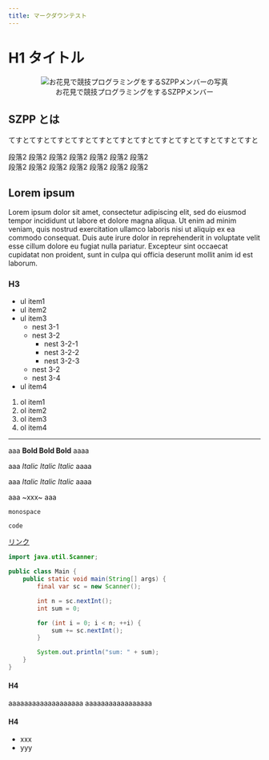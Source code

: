 ```yaml
---
title: マークダウンテスト
---
```


# H1 タイトル

<LastUpdatedAt y="2022" m="3" d="19" />

<Center>
  <figure>
    <img src="@/assets/ohanami-512x288.jpeg" alt="お花見で競技プログラミングをするSZPPメンバーの写真" />
    <figcaption>お花見で競技プログラミングをするSZPPメンバー</figcaption>
  </figure>
</Center>

## SZPP とは

てすとてすとてすとてすとてすとてすとてすとてすとてすとてすとてすとてすと

段落2 段落2 段落2 段落2 段落2 段落2 段落2 \
段落2 段落2 段落2 段落2 段落2 段落2 段落2

## Lorem ipsum

Lorem ipsum dolor sit amet, consectetur adipiscing elit,
sed do eiusmod tempor incididunt ut labore et dolore magna aliqua.
Ut enim ad minim veniam, quis nostrud exercitation ullamco laboris
nisi ut aliquip ex ea commodo consequat.
Duis aute irure dolor in reprehenderit in voluptate velit
esse cillum dolore eu fugiat nulla pariatur.
Excepteur sint occaecat cupidatat non proident,
sunt in culpa qui officia deserunt mollit anim id est laborum.

### H3

- ul item1
- ul item2
- ul item3
    - nest 3-1
    - nest 3-2
        - nest 3-2-1
        - nest 3-2-2
        - nest 3-2-3
    - nest 3-2
    - nest 3-4
- ul item4

1. ol item1
1. ol item2
1. ol item3
1. ol item4

---

aaa **Bold Bold Bold** aaaa

aaa *Italic Italic Italic* aaaa

aaa _Italic Italic Italic_ aaaa

aaa ~xxx~ aaa

`monospace`

`code`

[リンク](https://example.com)

```java
import java.util.Scanner;

public class Main {
    public static void main(String[] args) {
        final var sc = new Scanner();

        int n = sc.nextInt();
        int sum = 0;

        for (int i = 0; i < n; ++i) {
            sum += sc.nextInt();
        }

        System.out.println("sum: " + sum);
    }
}
```

#### H4

aaaaaaaaaaaaaaaaaaa
aaaaaaaaaaaaaaaaa


#### H4

- xxx
- yyy
